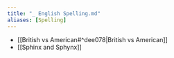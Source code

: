 ```yaml
---
title: "_ English Spelling.md"
aliases: [Spelling]
---
```


- [[British vs American#^dee078|British vs American]]
- [[Sphinx and Sphynx]]
